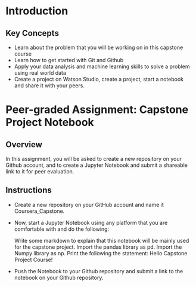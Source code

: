 # Introduction
## Key Concepts
- Learn about the problem that you will be working on in this capstone course
- Learn how to get started with Git and Github
- Apply your data analysis and machine learning skills to solve a problem using real world data
- Create a project on Watson Studio, create a project, start a notebook and share it with your peers.

# Peer-graded Assignment: Capstone Project Notebook
## Overview
In this assignment, you will be asked to create a new repository on your Github account, and to create a Jupyter Notebook and submit a shareable link to it for peer evaluation.

## Instructions
- Create a new repository on your GitHub account and name it Coursera_Capstone.
- Now, start a Jupyter Notebook using any platform that you are comfortable with and do the following:

    Write some markdown to explain that this notebook will be mainly used for the capstone project.
    Import the pandas library as pd.
    Import the Numpy library as np.
    Print the following the statement: Hello Capstone Project Course!

- Push the Notebook to your Github repository and submit a link to the notebook on your Github repository.
